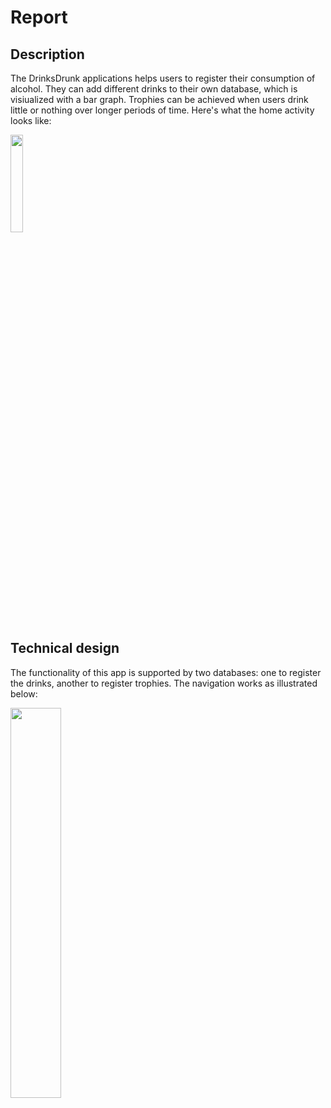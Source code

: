 # Report

## Description
The DrinksDrunk applications helps users to register their consumption of alcohol. They can add different drinks to their own database, which is visiualized with a bar graph. Trophies can be achieved when users drink little or nothing over longer periods of time. Here's what the home activity looks like: 

<img src="https://github.com/MyBunzor/DrinksDrunk/blob/master/docs/DrinksDrunk%20NewPlusActivity.png" width="20%" height="20%"/>

## Technical design
The functionality of this app is supported by two databases: one to register the drinks, another to register trophies. The navigation works as illustrated below: 

<img src="https://github.com/MyBunzor/DrinksDrunk/blob/master/docs/DrinksDrunk%20TechnicalDesign.png" width="40%" height="40%"/>






